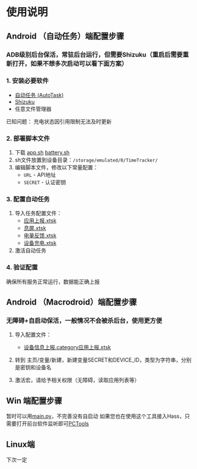 # 使用说明

## Android （自动任务）端配置步骤
### ADB级别后台保活，常驻后台运行，但需要Shizuku（重启后需要重新打开，如果不想多次启动可以看下面方案）
### 1. 安装必要软件
- [自动任务 (AutoTask)](https://github.com/xjunz/AutoTask)
- [Shizuku](https://github.com/RikkaApps/Shizuku)
- 任意文件管理器

已知问题： 充电状态因引用限制无法及时更新

### 2. 部署脚本文件
1. 下载 [app.sh](Android_%E8%87%AA%E5%8A%A8%E4%BB%BB%E5%8A%A1/app.sh) [battery.sh](Android_%E8%87%AA%E5%8A%A8%E4%BB%BB%E5%8A%A1/battery.sh)
2. sh文件放置到设备目录：`/storage/emulated/0/TimeTracker/`
3. 编辑脚本文件，修改以下常量配置：
   - `URL` - API地址
   - `SECRET` - 认证密钥

### 3. 配置自动任务
1. 导入任务配置文件：
   - [应用上报.xtsk](Android_%E8%87%AA%E5%8A%A8%E4%BB%BB%E5%8A%A1/%E5%BA%94%E7%94%A8%E4%B8%8A%E6%8A%A5.xtsk)
   - [息屏.xtsk](Android_%E8%87%AA%E5%8A%A8%E4%BB%BB%E5%8A%A1/%E6%81%AF%E5%B1%8F.xtsk)
   - [电量反馈.xtsk](Android_%E8%87%AA%E5%8A%A8%E4%BB%BB%E5%8A%A1/%E7%94%B5%E9%87%8F%E5%8F%8D%E9%A6%88.xtsk)
   - [设备充电.xtsk](Android_%E8%87%AA%E5%8A%A8%E4%BB%BB%E5%8A%A1/%E8%AE%BE%E5%A4%87%E5%85%85%E7%94%B5.xtsk)
2. 激活自动任务

### 4. 验证配置
确保所有服务正常运行，数据能正确上报

## Android （Macrodroid）端配置步骤
### 无障碍+自启动保活，一般情况不会被杀后台，使用更方便
1. 导入配置文件：
    - [设备信息上报.category](Android_Macrodroid/%E8%AE%BE%E5%A4%87%E4%BF%A1%E6%81%AF%E4%B8%8A%E6%8A%A5.category)[应用上报.xtsk]([设备信息上报.category](Android_Macrodroid/%E8%AE%BE%E5%A4%87%E4%BF%A1%E6%81%AF%E4%B8%8A%E6%8A%A5.category))

2. 转到 主页/变量/新建，新建变量SECRET和DEVICE_ID，类型为字符串，分别是密钥和设备名
3. 激活宏，请给予相关权限（无障碍，读取应用列表等）

## Win 端配置步骤
暂时可以用[main.py](Win_py/main.py)，不完善没有自启动
如果您也在使用这个工具接入Hass，只需要打开前台软件监听即可[PCTools](https://github.com/1812z/PCTools)

## Linux端
下次一定
